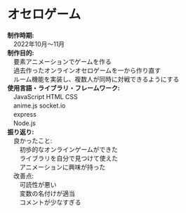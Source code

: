 # オセロゲーム  
**制作時期:**  
  　2022年10月～11月  
**制作目的:**   
  　要素アニメーションでゲームを作る  
  　過去作ったオンラインオセロゲームを一から作り直す  
  　ルーム機能を実装し、複数人が同時に対戦できるようにする  
**使用言語・ライブラリ・フレームワーク:**  
  　JavaScript HTML CSS  
  　anime.js socket.io   
  　express  
  　Node.js  
**振り返り:**  
  　良かったこと:  
  　　初歩的なオンラインゲームができた  
  　　ライブラリを自分で見つけて使えた  
  　　アニメーションに興味が持った  
  　改善点:  
  　　可読性が悪い  
  　　変数の名付けが適当  
  　　コメントが少なすぎる  
